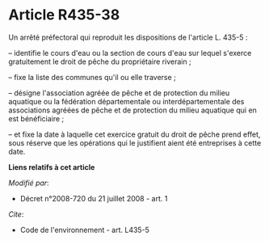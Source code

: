 # Article R435-38

Un arrêté préfectoral qui reproduit les dispositions de l'article L. 435-5 :

– identifie le cours d'eau ou la section de cours d'eau sur lequel s'exerce gratuitement le droit de pêche du propriétaire
riverain ;

– fixe la liste des communes qu'il ou elle traverse ;

– désigne l'association agréée de pêche et de protection du milieu aquatique ou la fédération départementale ou
interdépartementale des associations agréées de pêche et de protection du milieu aquatique qui en est bénéficiaire ;

– et fixe la date à laquelle cet exercice gratuit du droit de pêche prend effet, sous réserve que les opérations qui le
justifient aient été entreprises à cette date.

**Liens relatifs à cet article**

_Modifié par_:

  - Décret n°2008-720 du 21 juillet 2008 - art. 1

_Cite_:

  - Code de l'environnement - art. L435-5
